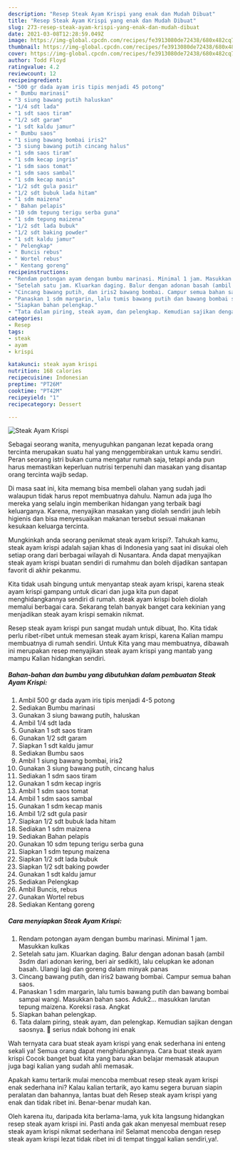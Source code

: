 ```yaml
---
description: "Resep Steak Ayam Krispi yang enak dan Mudah Dibuat"
title: "Resep Steak Ayam Krispi yang enak dan Mudah Dibuat"
slug: 273-resep-steak-ayam-krispi-yang-enak-dan-mudah-dibuat
date: 2021-03-08T12:28:59.049Z
image: https://img-global.cpcdn.com/recipes/fe3913080de72438/680x482cq70/steak-ayam-krispi-foto-resep-utama.jpg
thumbnail: https://img-global.cpcdn.com/recipes/fe3913080de72438/680x482cq70/steak-ayam-krispi-foto-resep-utama.jpg
cover: https://img-global.cpcdn.com/recipes/fe3913080de72438/680x482cq70/steak-ayam-krispi-foto-resep-utama.jpg
author: Todd Floyd
ratingvalue: 4.2
reviewcount: 12
recipeingredient:
- "500 gr dada ayam iris tipis menjadi 45 potong"
- " Bumbu marinasi"
- "3 siung bawang putih haluskan"
- "1/4 sdt lada"
- "1 sdt saos tiram"
- "1/2 sdt garam"
- "1 sdt kaldu jamur"
- " Bumbu saos"
- "1 siung bawang bombai iris2"
- "3 siung bawang putih cincang halus"
- "1 sdm saos tiram"
- "1 sdm kecap ingris"
- "1 sdm saos tomat"
- "1 sdm saos sambal"
- "1 sdm kecap manis"
- "1/2 sdt gula pasir"
- "1/2 sdt bubuk lada hitam"
- "1 sdm maizena"
- " Bahan pelapis"
- "10 sdm tepung terigu serba guna"
- "1 sdm tepung maizena"
- "1/2 sdt lada bubuk"
- "1/2 sdt baking powder"
- "1 sdt kaldu jamur"
- " Pelengkap"
- " Buncis rebus"
- " Wortel rebus"
- " Kentang goreng"
recipeinstructions:
- "Rendam potongan ayam dengan bumbu marinasi. Minimal 1 jam. Masukkan kulkas"
- "Setelah satu jam. Kluarkan daging. Balur dengan adonan basah (ambil 3sdm dari adonan kering, beri air sedikit), lalu celupkan ke adonan basah. Ulangi lagi dan goreng dalam minyak panas"
- "Cincang bawang putih, dan iris2 bawang bombai. Campur semua bahan saos."
- "Panaskan 1 sdm margarin, lalu tumis bawang putih dan bawang bombai sampai wangi. Masukkan bahan saos. Aduk2... masukkan larutan tepung maizena. Koreksi rasa. Angkat"
- "Siapkan bahan pelengkap."
- "Tata dalam piring, steak ayam, dan pelengkap. Kemudian sajikan dengan saosnya. 🥰 serius ndak bohong ini enak"
categories:
- Resep
tags:
- steak
- ayam
- krispi

katakunci: steak ayam krispi 
nutrition: 168 calories
recipecuisine: Indonesian
preptime: "PT26M"
cooktime: "PT42M"
recipeyield: "1"
recipecategory: Dessert

---
```



![Steak Ayam Krispi](https://img-global.cpcdn.com/recipes/fe3913080de72438/680x482cq70/steak-ayam-krispi-foto-resep-utama.jpg)

Sebagai seorang wanita, menyuguhkan panganan lezat kepada orang tercinta merupakan suatu hal yang menggembirakan untuk kamu sendiri. Peran seorang istri bukan cuma mengatur rumah saja, tetapi anda pun harus memastikan keperluan nutrisi terpenuhi dan masakan yang disantap orang tercinta wajib sedap.

Di masa  saat ini, kita memang bisa membeli olahan yang sudah jadi walaupun tidak harus repot membuatnya dahulu. Namun ada juga lho mereka yang selalu ingin memberikan hidangan yang terbaik bagi keluarganya. Karena, menyajikan masakan yang diolah sendiri jauh lebih higienis dan bisa menyesuaikan makanan tersebut sesuai makanan kesukaan keluarga tercinta. 



Mungkinkah anda seorang penikmat steak ayam krispi?. Tahukah kamu, steak ayam krispi adalah sajian khas di Indonesia yang saat ini disukai oleh setiap orang dari berbagai wilayah di Nusantara. Anda dapat menyajikan steak ayam krispi buatan sendiri di rumahmu dan boleh dijadikan santapan favorit di akhir pekanmu.

Kita tidak usah bingung untuk menyantap steak ayam krispi, karena steak ayam krispi gampang untuk dicari dan juga kita pun dapat menghidangkannya sendiri di rumah. steak ayam krispi boleh diolah memalui berbagai cara. Sekarang telah banyak banget cara kekinian yang menjadikan steak ayam krispi semakin nikmat.

Resep steak ayam krispi pun sangat mudah untuk dibuat, lho. Kita tidak perlu ribet-ribet untuk memesan steak ayam krispi, karena Kalian mampu membuatnya di rumah sendiri. Untuk Kita yang mau membuatnya, dibawah ini merupakan resep menyajikan steak ayam krispi yang mantab yang mampu Kalian hidangkan sendiri.

<!--inarticleads1-->

##### Bahan-bahan dan bumbu yang dibutuhkan dalam pembuatan Steak Ayam Krispi:

1. Ambil 500 gr dada ayam iris tipis menjadi 4-5 potong
1. Sediakan  Bumbu marinasi
1. Gunakan 3 siung bawang putih, haluskan
1. Ambil 1/4 sdt lada
1. Gunakan 1 sdt saos tiram
1. Gunakan 1/2 sdt garam
1. Siapkan 1 sdt kaldu jamur
1. Sediakan  Bumbu saos
1. Ambil 1 siung bawang bombai, iris2
1. Gunakan 3 siung bawang putih, cincang halus
1. Sediakan 1 sdm saos tiram
1. Gunakan 1 sdm kecap ingris
1. Ambil 1 sdm saos tomat
1. Ambil 1 sdm saos sambal
1. Gunakan 1 sdm kecap manis
1. Ambil 1/2 sdt gula pasir
1. Siapkan 1/2 sdt bubuk lada hitam
1. Sediakan 1 sdm maizena
1. Sediakan  Bahan pelapis
1. Gunakan 10 sdm tepung terigu serba guna
1. Siapkan 1 sdm tepung maizena
1. Siapkan 1/2 sdt lada bubuk
1. Siapkan 1/2 sdt baking powder
1. Gunakan 1 sdt kaldu jamur
1. Sediakan  Pelengkap
1. Ambil  Buncis, rebus
1. Gunakan  Wortel rebus
1. Sediakan  Kentang goreng




<!--inarticleads2-->

##### Cara menyiapkan Steak Ayam Krispi:

1. Rendam potongan ayam dengan bumbu marinasi. Minimal 1 jam. Masukkan kulkas
1. Setelah satu jam. Kluarkan daging. Balur dengan adonan basah (ambil 3sdm dari adonan kering, beri air sedikit), lalu celupkan ke adonan basah. Ulangi lagi dan goreng dalam minyak panas
1. Cincang bawang putih, dan iris2 bawang bombai. Campur semua bahan saos.
1. Panaskan 1 sdm margarin, lalu tumis bawang putih dan bawang bombai sampai wangi. Masukkan bahan saos. Aduk2... masukkan larutan tepung maizena. Koreksi rasa. Angkat
1. Siapkan bahan pelengkap.
1. Tata dalam piring, steak ayam, dan pelengkap. Kemudian sajikan dengan saosnya. 🥰 serius ndak bohong ini enak




Wah ternyata cara buat steak ayam krispi yang enak sederhana ini enteng sekali ya! Semua orang dapat menghidangkannya. Cara buat steak ayam krispi Cocok banget buat kita yang baru akan belajar memasak ataupun juga bagi kalian yang sudah ahli memasak.

Apakah kamu tertarik mulai mencoba membuat resep steak ayam krispi enak sederhana ini? Kalau kalian tertarik, ayo kamu segera buruan siapin peralatan dan bahannya, lantas buat deh Resep steak ayam krispi yang enak dan tidak ribet ini. Benar-benar mudah kan. 

Oleh karena itu, daripada kita berlama-lama, yuk kita langsung hidangkan resep steak ayam krispi ini. Pasti anda gak akan menyesal membuat resep steak ayam krispi nikmat sederhana ini! Selamat mencoba dengan resep steak ayam krispi lezat tidak ribet ini di tempat tinggal kalian sendiri,ya!.

